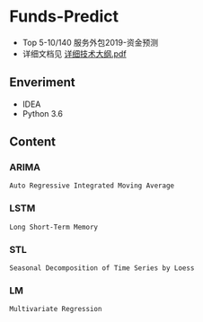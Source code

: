 # Funds-Predict
- Top 5-10/140 服务外包2019-资金预测
- 详细文档见 [详细技术大纲.pdf](./%E8%AF%A6%E7%BB%86%E6%96%B9%E6%A1%88%E5%A4%A7%E7%BA%B2.pdf)
## Enveriment
- IDEA
- Python 3.6
## Content
### ARIMA    
    Auto Regressive Integrated Moving Average
### LSTM
    Long Short-Term Memory
### STL
    Seasonal Decomposition of Time Series by Loess 
### LM
    Multivariate Regression


